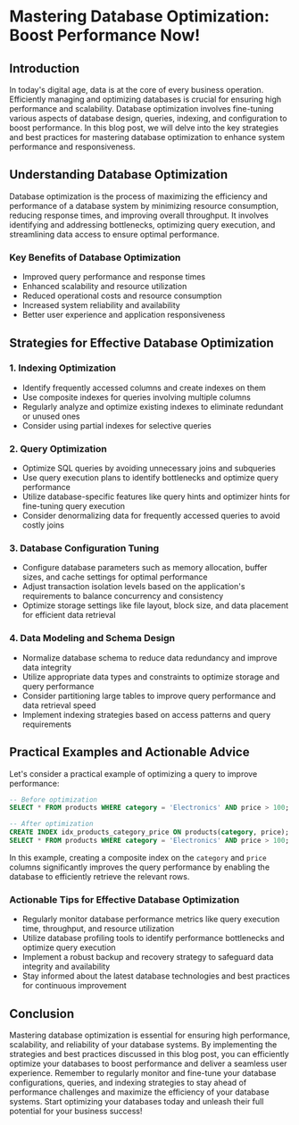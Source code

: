 # Mastering Database Optimization: Boost Performance Now!

## Introduction

In today's digital age, data is at the core of every business operation. Efficiently managing and optimizing databases is crucial for ensuring high performance and scalability. Database optimization involves fine-tuning various aspects of database design, queries, indexing, and configuration to boost performance. In this blog post, we will delve into the key strategies and best practices for mastering database optimization to enhance system performance and responsiveness.

## Understanding Database Optimization

Database optimization is the process of maximizing the efficiency and performance of a database system by minimizing resource consumption, reducing response times, and improving overall throughput. It involves identifying and addressing bottlenecks, optimizing query execution, and streamlining data access to ensure optimal performance.

### Key Benefits of Database Optimization

- Improved query performance and response times
- Enhanced scalability and resource utilization
- Reduced operational costs and resource consumption
- Increased system reliability and availability
- Better user experience and application responsiveness

## Strategies for Effective Database Optimization

### 1. Indexing Optimization

- Identify frequently accessed columns and create indexes on them
- Use composite indexes for queries involving multiple columns
- Regularly analyze and optimize existing indexes to eliminate redundant or unused ones
- Consider using partial indexes for selective queries

### 2. Query Optimization

- Optimize SQL queries by avoiding unnecessary joins and subqueries
- Use query execution plans to identify bottlenecks and optimize query performance
- Utilize database-specific features like query hints and optimizer hints for fine-tuning query execution
- Consider denormalizing data for frequently accessed queries to avoid costly joins

### 3. Database Configuration Tuning

- Configure database parameters such as memory allocation, buffer sizes, and cache settings for optimal performance
- Adjust transaction isolation levels based on the application's requirements to balance concurrency and consistency
- Optimize storage settings like file layout, block size, and data placement for efficient data retrieval

### 4. Data Modeling and Schema Design

- Normalize database schema to reduce data redundancy and improve data integrity
- Utilize appropriate data types and constraints to optimize storage and query performance
- Consider partitioning large tables to improve query performance and data retrieval speed
- Implement indexing strategies based on access patterns and query requirements

## Practical Examples and Actionable Advice

Let's consider a practical example of optimizing a query to improve performance:

```sql
-- Before optimization
SELECT * FROM products WHERE category = 'Electronics' AND price > 100;

-- After optimization
CREATE INDEX idx_products_category_price ON products(category, price);
SELECT * FROM products WHERE category = 'Electronics' AND price > 100;
```

In this example, creating a composite index on the `category` and `price` columns significantly improves the query performance by enabling the database to efficiently retrieve the relevant rows.

### Actionable Tips for Effective Database Optimization

- Regularly monitor database performance metrics like query execution time, throughput, and resource utilization
- Utilize database profiling tools to identify performance bottlenecks and optimize query execution
- Implement a robust backup and recovery strategy to safeguard data integrity and availability
- Stay informed about the latest database technologies and best practices for continuous improvement

## Conclusion

Mastering database optimization is essential for ensuring high performance, scalability, and reliability of your database systems. By implementing the strategies and best practices discussed in this blog post, you can efficiently optimize your databases to boost performance and deliver a seamless user experience. Remember to regularly monitor and fine-tune your database configurations, queries, and indexing strategies to stay ahead of performance challenges and maximize the efficiency of your database systems. Start optimizing your databases today and unleash their full potential for your business success!